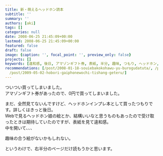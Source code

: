 ```yaml
---
title: 新・萌えるヘッドホン読本
subtitle: ''
summary: ''
authors: [aki]
tags: []
categories: null
date: 2008-06-25 21:45:09+00:00
lastmod: 2008-06-25 21:45:09+00:00
featured: false
draft: false
image: {caption: '', focal_point: '', preview_only: false}
projects: []
keywords: [違和感, 後日, アマゾンギフト券, 表紙, 半分, 趣味, つもり, ヘッドホン, 詳しく, ページ]
recommendations: [/post/2008-01-18-souiebakokohawu-yu-burogudatuta/, /post/2008-09-14-hetudohonwu-se-sitahi/,
  /post/2009-05-02-hobori-gaiphonewochi-tishang-geteru/]
---
```

ついつい買ってしまいました。  
アマゾンギフト券があったので、0円で買ってしまいました。  
  
まだ、全然見てないんですけど、ヘッドホンインプレ本として買ったつもりです。詳しくはきっと後日。  
Webで見るヘッドホン娘の絵とか、結構いいなと思うものもあったので受け取ったときは期待していたのですが、表紙を見て違和感。  
中を開いて、、、  
  
趣味の合う絵がないかもしれない。  
  
というわけで、右半分のページだけ読もうかと思います。



